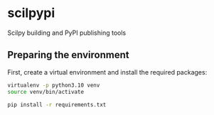 # scilpypi

Scilpy building and PyPI publishing tools

## Preparing the environment

First, create a virtual environment and install the required packages:

```bash
virtualenv -p python3.10 venv
source venv/bin/activate

pip install -r requirements.txt
```
